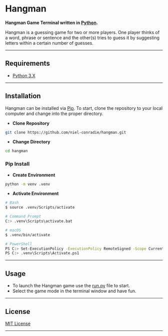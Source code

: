 # **Hangman**

**Hangman Game Terminal written in [Python](https://www.python.org).**

Hangman is a guessing game for two or more players. One player thinks of a word, phrase or sentence and the other(s) tries to guess it by suggesting letters within a certain number of guesses.

---

## **Requirements**

- [Python 3.X](https://www.python.org/downloads/)

---

## **Installation**

Hangman can be installed via [Pip](https://pypi.org/project/pip/). To start, clone the repository to your local computer and change into the proper directory.

- **Clone Repository**

```bash
git clone https://github.com/niel-conradie/hangman.git
```

- **Change Directory**

```bash
cd hangman
```

### **Pip Install**

- **Create Environment**

```bash
python -m venv .venv
```

- **Activate Environment**

```bash
# Bash
$ source .venv/Scripts/activate

# Command Prompt
C:> .venv\Scripts\activate.bat

# macOS
$ .venv/bin/activate

# PowerShell
PS C:> Set-ExecutionPolicy -ExecutionPolicy RemoteSigned -Scope CurrentUser
PS C:> .venv\Scripts\Activate.ps1
```

---

## **Usage**

- To launch the Hangman game use the [run.py](https://github.com/niel-conradie/hangman/blob/master/hangman/run.py) file to start.
- Select the game mode in the terminal window and have fun.

---

## **License**

[MIT License](https://github.com/niel-conradie/Hangman/blob/master/LICENSE)

---
